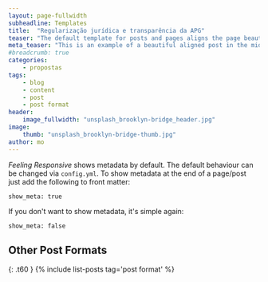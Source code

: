 ```yaml
---
layout: page-fullwidth
subheadline: Templates
title:  "Regularização jurídica e transparência da APG"
teaser: "The default template for posts and pages aligns the page beautifully in the middle. <strong>But</strong> you can customize posts/pages easily via switches in the front matter to <em>get a sidebar</em> and/or to <em>turn off meta-information</em> at the end of the page like categories, tags and dates."
meta_teaser: "This is an example of a beautiful aligned post in the middle. There is no sidebar to distract the reader. The difference to the Page-Template is, that you find meta-information at the bottom of the post."
#breadcrumb: true
categories:
    - propostas
tags:
    - blog
    - content
    - post
    - post format
header:
    image_fullwidth: "unsplash_brooklyn-bridge_header.jpg"
image:
    thumb: "unsplash_brooklyn-bridge-thumb.jpg"
author: mo
---
```

*Feeling Responsive* shows metadata by default. The default behaviour can be changed via `config.yml`. To show metadata at the end of a page/post just add the following to front matter:
<!--more-->

~~~
show_meta: true
~~~

If you don't want to show metadata, it's simple again:

~~~
show_meta: false
~~~


## Other Post Formats
{: .t60 }
{% include list-posts tag='post format' %}

